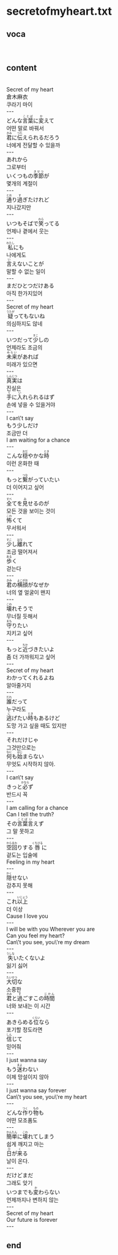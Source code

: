 <h1>secretofmyheart.txt</h1>
<h2>voca</h2><br>
<h2>content</h2><br>
Secret of my heart<br>
倉木麻衣<br>
쿠라기 마이<br>
---<br>
どんな<Ruby><rb>言葉</rb><rt>ことば</rt></Ruby>に<Ruby><rb>変</rb><rt>か</rt></Ruby>えて<br>
어떤 말로 바꿔서<br>
<Ruby><rb>君</rb><rt>きみ</rt></Ruby>に<Ruby><rb>伝</rb><rt>つた</rt></Ruby>えられるだろう<br>
너에게 전달할 수 있을까<br>
---<br>
あれから<br>
그로부터<br>
いくつもの<Ruby><rb>季節</rb><rt>きせつ</rt></Ruby>が<br>
몇개의 계절이<br>
---<br>
<Ruby><rb>通</rb><rt>とお</rt></Ruby>り<Ruby><rb>過</rb><rt>す</rt></Ruby>ぎたけれど<br>
지나갔지만<br>
---<br>
いつもそばで<Ruby><rb>笑</rb><rt>わら</rt></Ruby>ってる<br>
언제나 곁에서 웃는<br>
---<br>
<Ruby><rb>私</rb><rt>わたし</rt></Ruby>にも<br>
나에게도<br>
<Ruby><rb>言</rb><rt>い</rt></Ruby>えないことが<br>
말할 수 없는 일이<br>
---<br>
まだひとつだけある<br>
아직 한가지있어<br>
---<br>
Secret of my heart<br>
<Ruby><rb>疑</rb><rt>うたが</rt></Ruby>ってもないね<br>
의심하지도 않네<br>
---<br>
いつだって<Ruby><rb>少</rb><rt>すこ</rt></Ruby>しの<br>
언제라도 조금의<br>
<Ruby><rb>未来</rb><rt>みらい</rt></Ruby>があれば<br>
미래가 있으면<br>
---<br>
<Ruby><rb>真実</rb><rt>しんじつ</rt></Ruby>は<br>
진실은<br>
<Ruby><rb>手</rb><rt>て</rt></Ruby>に<Ruby><rb>入</rb><rt>い</rt></Ruby>れられるはず<br>
손에 넣을 수 있을거야<br>
---<br>
I can\'t say<br>
もう少しだけ<br>
조금만 더<br>
I am waiting for a chance<br>
---<br>
こんな<Ruby><rb>穏</rb><rt>おだ</rt></Ruby>やかな<Ruby><rb>時</rb><rt>とき</rt></Ruby><br>
이런 온화한 때<br>
---<br>
もっと<Ruby><rb>繋</rb><rt>つな</rt></Ruby>がっていたい<br>
더 이어지고 싶어<br>
---<br>
<Ruby><rb>全</rb><rt>すべ</rt></Ruby>てを<Ruby><rb>見</rb><rt>み</rt></Ruby>せるのが<br>
모든 것을 보이는 것이<br>
<Ruby><rb>怖</rb><rt>こわ</rt></Ruby>くて<br>
무서워서<br>
---<br>
<Ruby><rb>少</rb><rt>すこ</rt></Ruby>し<Ruby><rb>離</rb><rt>はな</rt></Ruby>れて<br>
조금 떨어져서<br>
<Ruby><rb>歩</rb><rt>ある</rt></Ruby>く<br>
걷는다<br>
---<br>
<Ruby><rb>君</rb><rt>きみ</rt></Ruby>の<Ruby><rb>横顔</rb><rt>よこがお</rt></Ruby>がなぜか<br>
너의 옆 얼굴이 왠지<br>
---<br>
<Ruby><rb>壊</rb><rt>こわ</rt></Ruby>れそうで<br>
무너질 듯해서<br>
<Ruby><rb>守</rb><rt>まも</rt></Ruby>りたい<br>
지키고 싶어<br>
---<br>
もっと<Ruby><rb>近</rb><rt>ちか</rt></Ruby>づきたいよ<br>
좀 더 가까워지고 싶어<br>
---<br>
Secret of my heart<br>
わかってくれるよね<br>
알아줄거지<br>
---<br>
<Ruby><rb>誰</rb><rt>だれ</rt></Ruby>だって<br>
누구라도<br>
<Ruby><rb>逃</rb><rt>に</rt></Ruby>げたい<Ruby><rb>時</rb><rt>とき</rt></Ruby>もあるけど<br>
도망 가고 싶을 때도 있지만<br>
---<br>
それだけじゃ<br>
그것만으로는<br>
<Ruby><rb>何</rb><rt>なに</rt></Ruby>も<Ruby><rb>始</rb><rt>はじ</rt></Ruby>まらない<br>
무엇도 시작하지 않아.<br>
---<br>
I can\'t say<br>
きっと<Ruby><rb>必</rb><rt>かなら</rt></Ruby>ず<br>
반드시 꼭<br>
---<br>
I am calling for a chance<br>
Can I tell the truth?<br>
その<Ruby><rb>言葉</rb><rt>ことば</rt></Ruby><Ruby><rb>言</rb><rt>い</rt></Ruby>えず<br>
그 말 못하고<br>
---<br>
<Ruby><rb>空回</rb><rt>からまわ</rt></Ruby>りする<Ruby><rb>唇</rb><rt>くちびる</rt></Ruby>に<br>
겉도는 입술에<br>
Feeling in my heart<br>
---<br>
<Ruby><rb>隠</rb><rt>かく</rt></Ruby>せない<br>
감추지 못해<br>
---<br>
これ<Ruby><rb>以上</rb><rt>いじょう</rt></Ruby><br>
더 이상<br>
Cause I love you<br>
---<br>
I will be with you Wherever you are<br>
Can you feel my heart?<br>
Can\'t you see, you\'re my dream<br>
---<br>
<Ruby><rb>失</rb><rt>うしな</rt></Ruby>いたくないよ<br>
잃기 싫어<br>
---<br>
<Ruby><rb>大切</rb><rt>たいせつ</rt></Ruby>な<br>
소중한<br>
<Ruby><rb>君</rb><rt>きみ</rt></Ruby>と<Ruby><rb>過</rb><rt>す</rt></Ruby>ごすこの<Ruby><rb>時間</rb><rt>じかん</rt></Ruby><br>
너와 보내는 이 시간<br>
---<br>
あきらめる<Ruby><rb>位</rb><rt>くらい</rt></Ruby>なら<br>
포기할 정도라면<br>
<Ruby><rb>信</rb><rt>しん</rt></Ruby>じて<br>
믿어줘<br>
---<br>
I just wanna say<br>
もう<Ruby><rb>迷</rb><rt>まよ</rt></Ruby>わない<br>
이제 망설이지 않아<br>
---<br>
I just wanna say forever<br>
Can\'t you see, you\'re my heart<br>
---<br>
どんな<Ruby><rb>作</rb><rt>つく</rt></Ruby>り<Ruby><rb>物</rb><rt>もの</rt></Ruby>も<br>
어떤 모조품도<br>
---<br>
<Ruby><rb>簡単</rb><rt>かんたん</rt></Ruby>に<Ruby><rb>壊</rb><rt>こわ</rt></Ruby>れてしまう<br>
쉽게 깨지고 마는<br>
<Ruby><rb>日</rb><rt>ひ</rt></Ruby>が<Ruby><rb>来</rb><rt>く</rt></Ruby>る<br>
날이 온다.<br>
---<br>
だけどまだ<br>
그래도 앚기<br>
いつまでも<Ruby><rb>変</rb><rt>か</rt></Ruby>わらない<br>
언제까지나 변하지 않는<br>
---<br>
Secret of my heart<br>
Our future is forever<br>
---<br>
<h2>end</h2>
